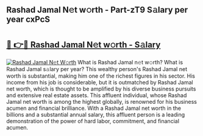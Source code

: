 ## Rashad Jamal N𝚎t w𝚘rth - Part-zT9 S𝚊lary per year cxPcS

# <h2><a href="http://gc0flt6.nevu.top/?p=Rashad+Jamal">🔗 👉🔴 Rashad Jamal N𝚎t w𝚘rth - S𝚊lary</a></h2>

[![Rashad Jamal N𝚎t W𝚘rth](https://i.imgur.com/Oavwk0R.jpeg)](http://gc0flt6.nevu.top/?p=Rashad+Jamal)
What is Rashad Jamal n𝚎t w𝚘rth? What is Rashad Jamal s𝚊lary per year?
This wealthy person's Rashad Jamal net worth is substantial, making him one of the richest figures in his sector. His income from his job is considerable, but it is outmatched by Rashad Jamal net worth, which is thought to be amplified by his diverse business pursuits and extensive real estate assets. This affluent individual, whose Rashad Jamal net worth is among the highest globally, is renowned for his business acumen and financial brilliance. With a Rashad Jamal net worth in the billions and a substantial annual salary, this affluent person is a leading demonstration of the power of hard labor, commitment, and financial acumen.

